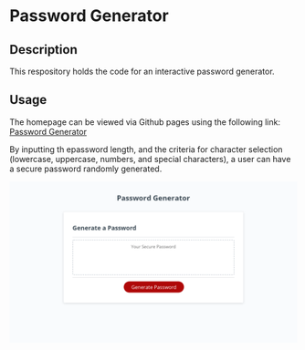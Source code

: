 # Password Generator

## Description
This respository holds the code for an interactive password generator. 

## Usage
The homepage can be viewed via Github pages using the following link: [Password Generator](https://djamz919.github.io/password-generator/)

By inputting th epassword length, and the criteria for character selection (lowercase, uppercase, numbers, and special characters), a user can have a secure password randomly generated.

![Screenshot of Digital Resume](assets/images/Webpage-Screenshot.png)